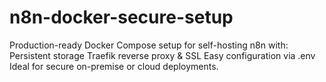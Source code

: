 # n8n-docker-secure-setup
Production-ready Docker Compose setup for self-hosting n8n with:  Persistent storage  Traefik reverse proxy &amp; SSL  Easy configuration via .env  Ideal for secure on-premise or cloud deployments.
